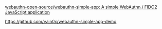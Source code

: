 [webauthn-open-source/webauthn-simple-app\: A simple WebAuthn / FIDO2 JavaScript application](https://github.com/webauthn-open-source/webauthn-simple-app)

<https://github.com/vain0x/webauthn-simple-app-demo>
